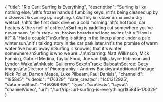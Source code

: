 {
    "title": "Rip Curl: Surfing Is Everything",
    "description": "Surfing is like nothing else.  \nIt's frozen hands & fumbling keys. \nIt's being cleaned up by a closeout & coming up laughing. \nSurfing is rubber arms and a dry wetsuit. \nIt's the first duck dive on a cold morning.\nIt's hot food, car heaters & the smell of coffee.\nSurfing is paddling out somewhere you've never been. \nIt's step-ups, broken boards and long swims.\nIt's \"How is it?\" & \"Had a couple?\"\nSurfing is sitting in the lineup alone under a pale winter sun.\nIt's talking story in the car park later.\nIt's the promise of warm water five hours away.\nSurfing is knowing that it's winter somewhere.\nSurfing is who we are...\n\nStarring: Matt Wilkinson, Mick Fanning, Gabriel Medina, Taylor Knox, Joe van Dijk, Jayce Robinson and Lyndon Wake.\n\nMusic: Guillermo Sexo\nTrack: Balboa\nSource: Getty Images\n\nDirector of Photography - Andrew Buckley\nAdditional Footage: Nick Pollet, Damon Meade, Luke Pilbeam, Paul Daniels",
    "channelid": "195845",
    "videoid": "170329",
    "date_created": "1401312925",
    "date_modified": "1450399496",
    "type": "captivate",
    "layout": "channelVideo",
    "url": "\/surf\/rip-curl-surfing-is-everything\/195845-170329"
}
